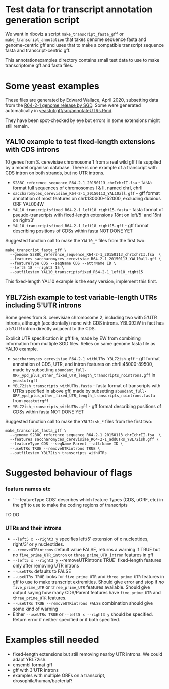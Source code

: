 # Test data for transcript annotation generation script

We want in riboviz a script `make_transcript_fasta_gff` or `make_transcript_annotation` that takes genome sequence fasta and genome-centric gff and uses that to make a compatible transcript sequence fasta and transcript-centric gff.

This annotationexamples directory contains small test data to use to make transcriptome gff and fasta files.

# Some yeast examples

These files are generated by Edward Wallace, April 2020, subsetting data from the [R64-2-1 genome release by SGD](http://sgd-archive.yeastgenome.org/sequence/S288C_reference/genome_releases/).
Some were generated automatically in [yeastutrgff/src/annotateUTRs.Rmd](https://github.com/ewallace/yeastutrgff/).

They have been spot-checked by eye but errors in some extensions might still remain. 

## YAL10 example to test fixed-length extensions with CDS introns

10 genes from S. cerevisiae chromosome 1 from a real wild gff file supplied by a model organism database. There is one example of a transcript with CDS intron on both strands, but no UTR introns.

* `S288C_reference_sequence_R64-2-1_20150113_chrIchrII.fsa` - fasta format full sequences of chromosomes I & II, named chrI, chrII
* `saccharomyces_cerevisiae_R64-2-1_20150113_YAL10all.gff` - gff format annotation of most features on chrI:130000-152000, excluding dubious ORF YAL004W
* `YAL10_transcriptsfixed_R64-2-1_left18_right15.fasta` - fasta format of pseudo-transcripts with fixed-length extensions 18nt on left/5' and 15nt on right/3'
* `YAL10_transcriptsfixed_R64-2-1_left18_right15.gff` - gff format describing positions of CDSs within fasta NOT DONE YET

Suggested function call to make the `YAL10_*` files from the first two:

```
make_transcript_fasta_gff \
  --genome S288C_reference_sequence_R64-2-1_20150113_chrIchrII.fsa  \
  --features saccharomyces_cerevisiae_R64-2-1_20150113_YAL10all.gff \
  --featureType CDS --seqName CDS --attrName ID \
  --left5 18 --right3 15 \
  --outfilestem YAL10_transcriptsfixed_R64-2-1_left18_right15
```

This fixed-length YAL10 example is the easy version, implement this first.


## YBL72ish example to test variable-length UTRs including 5'UTR introns

Some genes from S. cerevisiae chromosome 2, including two with 5'UTR introns, although (accidentally) none with CDS introns. YBL092W in fact has a 5'UTR intron directly adjacent to the CDS.

Explicit UTR specification in gff file, made by EW from combining information from multiple SGD files. Relies on same genome fasta file as YAL10 example. 

* `saccharomyces_cerevisiae_R64-2-1_withUTRs_YBL72ish.gff` - gff format annotation of CDS, UTR, and intron features on chrII:45000-89500, made by subsetting `abundant_full-ORF_ypd_plus_other_fixed_UTR_length_transcripts_nointrons.gff` in `yeastutrgff`
* `YBL72ish_transcripts_withUTRs.fasta` - fasta format of transcripts with UTRs specified in above gff, made by subsetting `abundant_full-ORF_ypd_plus_other_fixed_UTR_length_transcripts_nointrons.fasta` from `yeastutrgff`
* `YBL72ish_transcripts_withUTRs.gff` - gff format describing positions of CDSs within fasta NOT DONE YET

Suggested function call to make the `YBL72ish_*` files from the first two:

```
make_transcript_fasta_gff \
  --genome S288C_reference_sequence_R64-2-1_20150113_chrIchrII.fsa  \
  --features saccharomyces_cerevisiae_R64-2-1_addUTRs_YBL72ish.gff \
  --featureType CDS --seqName Parent --attrName ID \
  --useUTRs TRUE --removeUTRintrons TRUE \
  --outfilestem YBL72ish_transcripts_withUTRs
```

# Suggested behaviour of flags

### feature names etc

* ``--featureType CDS` describes which feature Types (CDS, uORF, etc) in the gff to use to make the coding regions of transcripts

TO DO

### UTRs and their introns

* `--left5 x --right3 y` specifies left/5' extension of x nucleotides, right/3' or y nucleotides.
* `--removeUTRintrons` default value FALSE, returns a warning if TRUE but no `five_prime_UTR_intron` or `three_prime_UTR_intron` features in gff
* `--left5 x --right3 y` --removeUTRintrons TRUE` fixed-length features only after removing UTR introns
* `--useUTRs` defaults to FALSE
* `--useUTRs TRUE` looks for `five_prime_UTR` and `three_prime_UTR` features in gff to use to make transcript extremities. Should give error and stop if *no* `five_prime_UTR` or `three_prime_UTR` features available. Should give output saying how many CDS/Parent features have `five_prime_UTR` and `three_prime_UTR` features.
* `--useUTRs TRUE --removeUTRintrons FALSE` combination should give some kind of warning
* Either `--useUTRs TRUE` or `--left5 x --right3 y` should be specified. Return error if neither specified or if both specified.
 

# Examples still needed

* fixed-length extensions but still removing nearby UTR introns. We could adapt YBL72ish.
* ensembl format gff
* gff with 3'UTR introns
* examples with multiple ORFs on a transcript, drosophila/human/bacterial?

